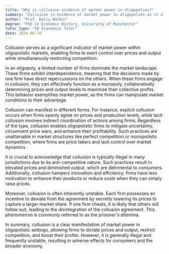 ```yaml
---
title: "Why is collusion evidence of market power in oligopolies?"
summary: "Collusion is evidence of market power in oligopolies as it allows firms to control prices and output, limiting competition."
author: "Prof. Emily Walker"
degree: "PhD in Economic History, University of Manchester"
tutor_type: "IB Economics Tutor"
date: 2024-06-10
---
```


Collusion serves as a significant indicator of market power within oligopolistic markets, enabling firms to exert control over prices and output while simultaneously restricting competition.

In an oligopoly, a limited number of firms dominate the market landscape. These firms exhibit interdependence, meaning that the decisions made by one firm have direct repercussions on the others. When these firms engage in collusion, they can effectively function as a monopoly, collaboratively determining prices and output levels to maximize their collective profits. This behavior exemplifies market power, as the firms can manipulate market conditions to their advantage.

Collusion can manifest in different forms. For instance, explicit collusion occurs when firms openly agree on prices and production levels, while tacit collusion involves indirect coordination of actions among firms. Regardless of the type, collusion enables oligopolistic firms to mitigate uncertainty, circumvent price wars, and enhance their profitability. Such practices are unattainable in market structures like perfect competition or monopolistic competition, where firms are price takers and lack control over market dynamics.

It is crucial to acknowledge that collusion is typically illegal in many jurisdictions due to its anti-competitive nature. Such practices result in elevated prices and diminished output, which are detrimental to consumers. Additionally, collusion hampers innovation and efficiency; firms have less motivation to enhance their products or reduce costs when they can simply raise prices.

Moreover, collusion is often inherently unstable. Each firm possesses an incentive to deviate from the agreement by secretly lowering its prices to capture a larger market share. If one firm cheats, it is likely that others will follow suit, leading to the disintegration of the collusion agreement. This phenomenon is commonly referred to as the prisoner's dilemma.

In summary, collusion is a clear manifestation of market power in oligopolistic settings, allowing firms to dictate prices and output, restrict competition, and boost their profits. However, it is generally illegal and frequently unstable, resulting in adverse effects for consumers and the broader economy.
    